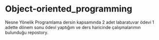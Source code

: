 # Object-oriented_programming
Nesne Yönelik Programlama dersin kapsamında 2 adet labaratuvar ödevi 1 adette dönem sonu ödevi yaptığım ve ders haricinde çalışmalarımın bulunduğu repostory. 













